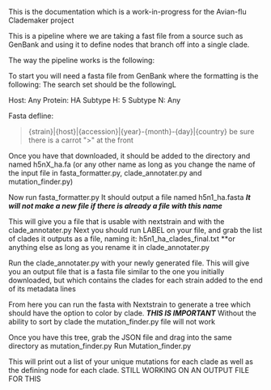 This is the documentation which is a work-in-progress for the Avian-flu Clademaker project

This is a pipeline where we are taking a fast file from a source such as GenBank and using it to define nodes that branch off into a single clade.

The way the pipeline works is the following:

To start you will need a fasta file from GenBank where the formatting is the following:
The search set should be the followingL

Host: Any
Protein: HA
Subtype H: 5
Subtype N: Any

Fasta defline:
>{strain}|{host}|{accession}|{year}-{month}-{day}|{country}
be sure there is a carrot ">" at the front

Once you have that downloaded, it should be added to the directory and named h5nX_ha.fa (or any other name as long as you change the name of the input file in fasta_formatter.py, clade_annotater.py and mutation_finder.py)

Now run fasta_formatter.py It should output a file named h5n1_ha.fasta
***It will not make a new file if there is already a file with this name***

This will give you a file that is usable with nextstrain and with the clade_annotater.py
Next you should run LABEL on your file, and grab the list of clades it outputs as a file, naming it: h5n1_ha_clades_final.txt **or anything else as long as you rename it in clade_annotater.py


Run the clade_annotater.py with your newly generated file. This will give you an output file that is a fasta file similar to the one you initially downloaded, but which contains the clades for each strain added to the end of its metadata lines

From here you can run the fasta with Nextstrain to generate a tree which should have the option to color by clade. ***THIS IS IMPORTANT***
Without the ability to sort by clade the mutation_finder.py file will not work

Once you have this tree, grab the JSON file and drag into the same directory as mutation_finder.py
Run Mutation_finder.py

This will print out a list of your unique mutations for each clade as well as the defining node for each clade. STILL WORKING ON AN OUTPUT FILE FOR THIS



